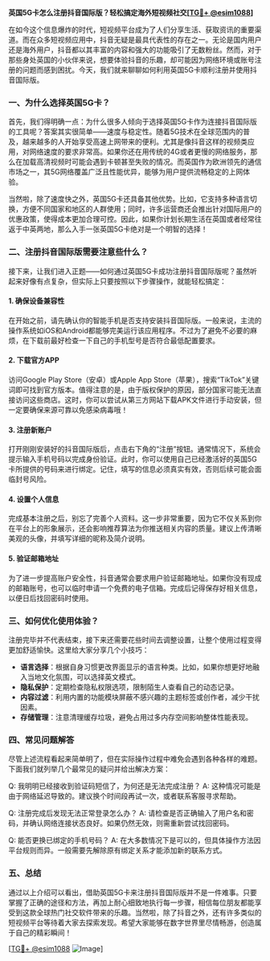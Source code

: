 **英国5G卡怎么注册抖音国际版？轻松搞定海外短视频社交[[TG💪+ @esim1088](https://t.me/s/esim1088)]**

在如今这个信息爆炸的时代，短视频平台成为了人们分享生活、获取资讯的重要渠道。而在众多短视频应用中，抖音无疑是最具代表性的存在之一。无论是国内用户还是海外用户，抖音都以其丰富的内容和强大的功能吸引了无数粉丝。然而，对于那些身处英国的小伙伴来说，想要体验抖音的乐趣，却可能因为网络环境或账号注册的问题而感到困扰。今天，我们就来聊聊如何利用英国5G卡顺利注册并使用抖音国际版。

### 一、为什么选择英国5G卡？

首先，我们得明确一点：为什么很多人倾向于选择英国5G卡作为连接抖音国际版的工具呢？答案其实很简单——速度与稳定性。随着5G技术在全球范围内的普及，越来越多的人开始享受高速上网带来的便利。尤其是像抖音这样的视频类应用，对网络速度的要求非常高。如果你还在用传统的4G或者更慢的网络服务，那么在加载高清视频时可能会遇到卡顿甚至失败的情况。而英国作为欧洲领先的通信市场之一，其5G网络覆盖广泛且性能优异，能够为用户提供流畅稳定的上网体验。

当然啦，除了速度快之外，英国5G卡还具备其他优势。比如，它支持多种语言切换，方便不同国家和地区的人群使用；同时，许多运营商还会推出针对国际用户的优惠政策，使得成本更加合理可控。因此，如果你计划长期生活在英国或者经常往返于中英两地，那么入手一张英国5G卡绝对是一个明智的选择！

### 二、注册抖音国际版需要注意些什么？

接下来，让我们进入正题——如何通过英国5G卡成功注册抖音国际版呢？虽然听起来好像有点复杂，但实际上只要按照以下步骤操作，就能轻松搞定：

#### 1. 确保设备兼容性
在开始之前，请先确认你的智能手机是否支持安装抖音国际版。一般来说，主流的操作系统如iOS和Android都能够完美运行该应用程序。不过为了避免不必要的麻烦，在下载前最好检查一下自己的手机型号是否符合最低配置要求。

#### 2. 下载官方APP
访问Google Play Store（安卓）或Apple App Store（苹果），搜索“TikTok”关键词即可找到官方版本。值得注意的是，由于版权保护的原因，部分国家可能无法直接访问这些商店。这时，你可以尝试从第三方网站下载APK文件进行手动安装，但一定要确保来源可靠以免感染病毒哦！

#### 3. 注册新账户
打开刚刚安装好的抖音国际版后，点击右下角的“注册”按钮。通常情况下，系统会提示输入手机号码以完成身份验证。此时，你可以使用自己已经激活好的英国5G卡所提供的号码来进行绑定。记住，填写的信息必须真实有效，否则后续可能会面临封号风险。

#### 4. 设置个人信息
完成基本注册之后，别忘了完善个人资料。这一步非常重要，因为它不仅关系到你在平台上的形象展示，还会影响推荐算法为你推送相关内容的质量。建议上传清晰美观的头像，并填写详细的昵称及简介说明。

#### 5. 验证邮箱地址
为了进一步提高账户安全性，抖音通常会要求用户验证邮箱地址。如果你没有现成的邮箱账号，也可以临时申请一个免费的电子信箱。完成后记得保存好相关信息，以便日后找回密码时使用。

### 三、如何优化使用体验？

注册完毕并不代表结束，接下来还需要花些时间去调整设置，让整个使用过程变得更加舒适愉快。这里给大家分享几个小技巧：

- **语言选择**：根据自身习惯更改界面显示的语言种类。比如，如果你想更好地融入当地文化氛围，可以选择英文模式。
- **隐私保护**：定期检查隐私权限选项，限制陌生人查看自己的动态记录。
- **内容过滤**：利用内置的功能模块屏蔽不感兴趣的主题标签或创作者，减少干扰因素。
- **存储管理**：注意清理缓存垃圾，避免占用过多内存空间影响整体性能表现。

### 四、常见问题解答

尽管上述流程看起来简单明了，但在实际操作过程中难免会遇到各种各样的难题。下面我们就列举几个最常见的疑问并给出解决方案：

Q: 我明明已经接收到验证码短信了，为何还是无法完成注册？
A: 这种情况可能是由于网络延迟导致的。建议换个时间段再试一次，或者联系客服寻求帮助。

Q: 注册完成后发现无法正常登录怎么办？
A: 请检查是否正确输入了用户名和密码，并确认网络连接状态良好。如果仍然无效，则需重新尝试找回密码。

Q: 能否更换已绑定的手机号码？
A: 在大多数情况下是可以的，但具体操作方法因平台规则而异。一般需要先解除原有绑定关系才能添加新的联系方式。

### 五、总结

通过以上介绍可以看出，借助英国5G卡来注册抖音国际版并不是一件难事。只要掌握了正确的途径和方法，再加上耐心细致地执行每一步骤，相信每位朋友都能享受到这款全球热门社交软件带来的乐趣。当然啦，除了抖音之外，还有许多类似的短视频平台等待着大家去探索发现。希望大家能够在数字世界里尽情畅游，创造属于自己的精彩瞬间！

[[TG💪+ @esim1088](https://t.me/s/esim1088) ![Image](https://i.postimg.cc/4NQfJmqS/Snipaste-2025-05-13-00-14-12.png)]